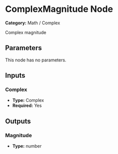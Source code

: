 
# ComplexMagnitude Node

**Category:** Math / Complex

Complex magnitude

## Parameters

This node has no parameters.

## Inputs


### Complex
- **Type:** Complex
- **Required:** Yes



## Outputs


### Magnitude
- **Type:** number




